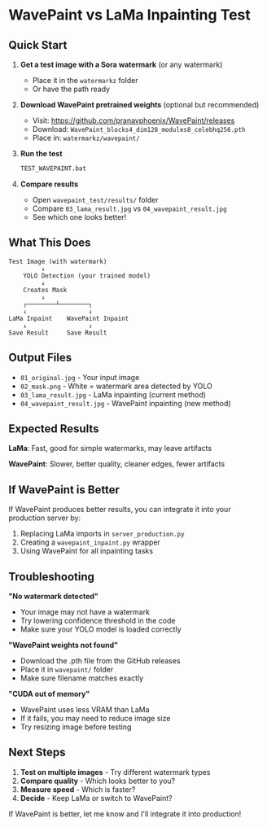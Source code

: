# WavePaint vs LaMa Inpainting Test

## Quick Start

1. **Get a test image with a Sora watermark** (or any watermark)
   - Place it in the `watermarkz` folder
   - Or have the path ready

2. **Download WavePaint pretrained weights** (optional but recommended)
   - Visit: https://github.com/pranavphoenix/WavePaint/releases
   - Download: `WavePaint_blocks4_dim128_modules8_celebhq256.pth`
   - Place in: `watermarkz/wavepaint/`

3. **Run the test**
   ```bash
   TEST_WAVEPAINT.bat
   ```

4. **Compare results**
   - Open `wavepaint_test/results/` folder
   - Compare `03_lama_result.jpg` vs `04_wavepaint_result.jpg`
   - See which one looks better!

## What This Does

```
Test Image (with watermark)
         ↓
    YOLO Detection (your trained model)
         ↓
    Creates Mask
         ↓
    ┌────────┴────────┐
    ↓                 ↓
LaMa Inpaint    WavePaint Inpaint
    ↓                 ↓
Save Result     Save Result
```

## Output Files

- `01_original.jpg` - Your input image
- `02_mask.png` - White = watermark area detected by YOLO
- `03_lama_result.jpg` - LaMa inpainting (current method)
- `04_wavepaint_result.jpg` - WavePaint inpainting (new method)

## Expected Results

**LaMa**: Fast, good for simple watermarks, may leave artifacts

**WavePaint**: Slower, better quality, cleaner edges, fewer artifacts

## If WavePaint is Better

If WavePaint produces better results, you can integrate it into your production server by:

1. Replacing LaMa imports in `server_production.py`
2. Creating a `wavepaint_inpaint.py` wrapper
3. Using WavePaint for all inpainting tasks

## Troubleshooting

**"No watermark detected"**
- Your image may not have a watermark
- Try lowering confidence threshold in the code
- Make sure your YOLO model is loaded correctly

**"WavePaint weights not found"**
- Download the .pth file from the GitHub releases
- Place it in `wavepaint/` folder
- Make sure filename matches exactly

**"CUDA out of memory"**
- WavePaint uses less VRAM than LaMa
- If it fails, you may need to reduce image size
- Try resizing image before testing

## Next Steps

1. **Test on multiple images** - Try different watermark types
2. **Compare quality** - Which looks better to you?
3. **Measure speed** - Which is faster?
4. **Decide** - Keep LaMa or switch to WavePaint?

If WavePaint is better, let me know and I'll integrate it into production!
